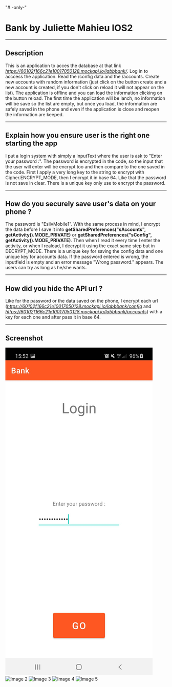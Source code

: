 "# -only-" 
# Bank by Juliette Mahieu IOS2
***
## Description
This is an application to acces the database at that link *https://60102f166c21e10017050128.mockapi.io/labbbank/*.
Log in to acccess the application.
Read the /config data and the /accounts. 
Create new accounts with random information (just click on the button create and a new account is created, if you don't click on reload it will not appear on the list). 
The application is offline and you can load the information clicking on the button reload.
The first time the application will be lanch, no information will be save so the list are empty, but once you load, the information are safely saved in the phone and even if the application is close and reopen the information are keeped.



***
## Explain how you ensure user is the right one starting the app
I put a login system with simply a inputText where the user is ask to "Enter your password :".
The password is encrypted in the code, so the input that the user will enter will be encrypt too and then compare to the one saved in the code.
First I apply a very long key to the string to encrypt with Cipher.ENCRYPT_MODE, then I encrypt it in base 64.
Like that the password is not save in clear. 
There is a unique key only use to encrypt the password.


***
## How do you securely save user's data on your phone ?
The password is "EsilvMobile1".
With the same process in mind, I encrypt the data before I save it into **getSharedPreferences("sAccounts", getActivity().MODE_PRIVATE)** or **getSharedPreferences("sConfig", getActivity().MODE_PRIVATE)**.
Then when I read it every time I enter the activity, or when I reaload, I decrypt it using the exact same step but in DECRYPT_MODE. 
There is a unique key for saving the config data and one unique key for accounts data.
If the password entered is wrong, the inputfield is empty and an error message "Wrong password." appears. The users can try as long as he/she wants.


***
## How did you hide the API url ?
Like for the password or the data saved on the phone, I encrypt each url (*https://60102f166c21e10017050128.mockapi.io/labbbank/config* and *https://60102f166c21e10017050128.mockapi.io/labbbank/accounts*) with a key for each one and after pass it in base 64.



***
## Screenshot
![Image 1](https://github.com/juliettemahieu/-only-/blob/main/capture1.jpg)
![Image 2](https://github.com/juliettemahieu/-only-/blob/main/capture2.png)
![Image 3](https://github.com/juliettemahieu/-only-/blob/main/capture3.png)
![Image 4](https://github.com/juliettemahieu/-only-/blob/main/capture4.png)
![Image 5](https://github.com/juliettemahieu/-only-/blob/main/capture5.png)








